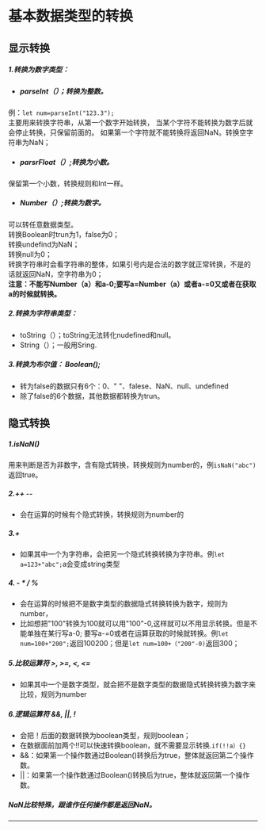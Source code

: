 
# 基本数据类型的转换 #
## 显示转换 ##
##### 1.转换为数字类型：
- ##### parseInt（）；转换为整数。  
例：```let num=parseInt("123.3"); ```   
主要用来转换字符串，从第一个数字开始转换，
当某个字符不能转换为数字后就会停止转换，只保留前面的。
如果第一个字符就不能转换将返回NaN。转换空字符串为NaN； 
  
- ##### parsrFloat（）;转换为小数。  
保留第一个小数，转换规则和Int一样。   

- ##### Number（）;转换为数字。  
可以转任意数据类型。  
转换Boolean时trun为1，false为0；  
转换undefind为NaN；  
转换null为0；  
转换字符串时会看字符串的整体，如果引号内是合法的数字就正常转换，不是的
话就返回NaN，空字符串为0；  
**注意：不能写Number（a）和a-0;要写a=Number（a）或者a-=0又或者在获取a的时候就转换。**

##### 2.转换为字符串类型： 
	 
- toString（）；toString无法转化nudefined和null。  
- String（）；一般用Sring.

##### 3.转换为布尔值：  Boolean();   
  
- 转为false的数据只有6个：0、" "、falese、NaN、null、undefined  
- 除了false的6个数据，其他数据都转换为trun。

## 隐式转换
##### 1.isNaN()
用来判断是否为非数字，含有隐式转换，转换规则为number的，例```isNaN("abc")```返回true。
##### 2.++ --
- 会在运算的时候有个隐式转换，转换规则为number的
##### 3.+
- 如果其中一个为字符串，会把另一个隐式转换转换为字符串。例```let a=123+"abc";```a会变成string类型
##### 4. - * / %
- 会在运算的时候把不是数字类型的数据隐式转换转换为数字，规则为number，
- 比如想把"100"转换为100就可以用"100"-0,这样就可以不用显示转换。但是不能单独在某行写a-0;
要写a-=0或者在运算获取的时候就转换。例```let num=100+"200";```返回100200；但是```let num=100+（"200"-0)```返回300；
##### 5.比较运算符 >, >=, <, <=
- 如果其中一个是数字类型，就会把不是数字类型的数据隐式转换转换为数字来比较，规则为number
##### 6.逻辑运算符 &&, ||, !
- 会把！后面的数据转换为boolean类型，规则boolean；
- 在数据面前加两个!!可以快速转换boolean，就不需要显示转换.```if(!!a）{}```
- &&：如果第一个操作数通过Boolean()转换后为true，整体就返回第二个操作数。
- ||：如果第一个操作数通过Boolean()转换后为true，整体就返回第一个操作数。

##### NaN比较特殊，跟谁作任何操作都是返回NaN。
----------